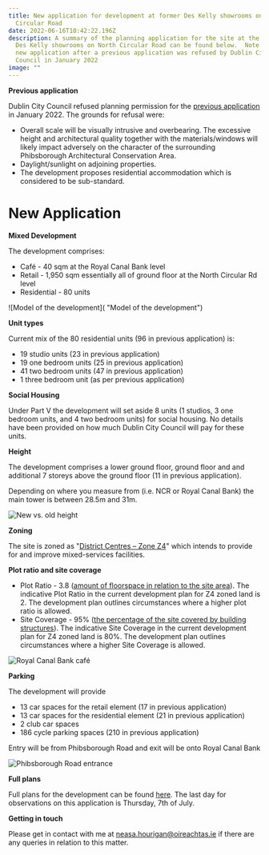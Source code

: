 ```yaml
---
title: New application for development at former Des Kelly showrooms on North
  Circular Road
date: 2022-06-16T10:42:22.196Z
description: A summary of the planning application for the site at the former
  Des Kelly showrooms on North Circular Road can be found below.  Note this is a
  new application after a previous application was refused by Dublin City
  Council in January 2022
image: ""
---
```

**Previous application** 

Dublin City Council refused planning permission for the [previous application](/post/development-at-former-des-kelly-showrooms/) in January 2022. The grounds for refusal were:

* Overall scale will be visually intrusive and overbearing. The excessive height and architectural quality together with the materials/windows will likely impact adversely on the character of the surrounding Phibsborough Architectural Conservation Area.
* Daylight/sunlight on adjoining properties.
* The development proposes residential accommodation which is considered to be sub-standard.

# New Application

**Mixed Development**

The development comprises: 

* Café - 40 sqm at the Royal Canal Bank level 
* Retail - 1,950 sqm essentially all of ground floor at the North Circular Rd level
* Residential - 80 units

![Model of the development]( "Model of the development")

**Unit types**

Current mix of the 80 residential units (96 in previous application) is:

* 19 studio units (23 in previous application) 
* 19 one bedroom units (25 in previous application)
* 41 two bedroom units (47 in previous application)
* 1 three bedroom unit (as per previous application)

**Social Housing**

Under Part V the development will set aside 8 units (1 studios, 3 one bedroom units, and 4 two bedroom units) for social housing. No details have been provided on how much Dublin City Council will pay for these units.

**Height**

The development comprises a lower ground floor, ground floor and and additional 7 storeys above the ground floor (11 in previous application).

Depending on where you measure from (i.e. NCR or Royal Canal Bank) the main tower is between 28.5m and 31m.

![New vs. old height](img/des-kelly-2-height.png "New vs. old height")

**Zoning**

The site is zoned as "[District Centres – Zone Z4](https://www.dublincity.ie/dublin-city-development-plan-2016-2022/14-land-use-zoning/148-primary-land-use-zoning-categories/1484-district-centres-zone-z4)" which intends to provide for and improve mixed-services facilities.

**Plot ratio and site coverage**

* Plot Ratio - 3.8 ([amount of floorspace in relation to the site area](https://www.dublincity.ie/dublin-city-development-plan-2016-2022/16-development-standards/165-plot-ratio)).  The indicative Plot Ratio in the current development plan for Z4 zoned land is 2. The development plan outlines circumstances where a higher plot ratio is allowed. 
* Site Coverage - 95% ([the percentage of the site covered by building structures](https://www.dublincity.ie/dublin-city-development-plan-2016-2022/16-development-standards/166-site-coverage)). The indicative Site Coverage in the current development plan for Z4 zoned land is 80%. The development plan outlines circumstances where a higher Site Coverage is allowed. 

![Royal Canal Bank café](/img/des-kelly-cafe.png "Royal Canal Bank café")

**Parking**

The development will provide

* 13 car spaces for the retail element (17 in previous application)
* 13 car spaces for the residential element (21 in previous application)
* 2 club car spaces
* 186 cycle parking spaces (210 in previous application)

Entry will be from Phibsborough Road and exit will be onto Royal Canal Bank

![Phibsborough Road entrance](/img/des-kelly-visual-phib-rd.png "Phibsborough Road entrance")

**Full plans**

Full plans for the development can be found [here](https://planning.agileapplications.ie/dublincity/application-details/150413). The last day for observations on this application is Thursday, 7th of July.

**Getting in touch**

Please get in contact with me at [neasa.hourigan@oireachtas.ie](mailto:neasa.hourigan@oireachtas.ie?subject=Proposed%20development%20at%20former%20Des%20Kelly%20showrooms%20on%20North%20Circular%20Road&body=Dear%20Neasa%2C%0D%0A%0D%0A) if there are any queries in relation to this matter.